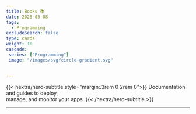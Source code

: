 ```yaml
---
title: Books 📚
date: 2025-05-08
tags:
  - Programming 
excludeSearch: false
type: cards
weight: 10
cascade:
 series: ["Programming"]
 image: "/images/svg/circle-gradient.svg"


---
```


{{< hextra/hero-subtitle style="margin:.3rem 0 2rem 0">}}
  Documentation and guides to deploy,  
  manage, and monitor your apps.
{{< /hextra/hero-subtitle >}}

---